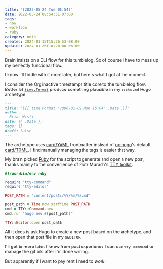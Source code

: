```yaml
---
title: '[2022-05-24 Tue 08:54]'
date: 2022-05-24T08:54:51-07:00
tags:
- now
- workflow
- ruby
category: note
created: 2024-01-15T15:26:53-08:00
updated: 2024-01-26T10:20:00-08:00
---
```


Brain insists on a CLI flow for this tumblelog. So of course I have to mess up my perfectly functional flow.

<!--more-->

I know I'll fiddle with it more later, but here's what I got at the moment.

I consider the Org inactive timestamps title core to the tumblelog flow. Better let [`time.Format`](https://gohugo.io/functions/dateformat/) produce something plausible in my `posts.md` Hugo archetype.

````md
---
title: "[{{ time.Format "2006-01-02 Mon 15:04" .Date }}]"
author:
- Brian Wisti
date: {{ .Date }}
tags: []
draft: false
---
````

The archetype uses [card/YAML](../../../card/YAML.md) frontmatter instead of [ox-hugo](https://ox-hugo.scripter.co)'s default [card/TOML](../../../card/TOML.md). I find manually managing the tags is easier that way.

My brain picked [Ruby](../../../card/Ruby.md) for the script to generate and open a new post, thanks mainly to the convenience of Piotr Murach's [TTY toolkit](https://ttytoolkit.org).

````ruby
#!/usr/bin/env ruby

require "tty-command"
require "tty-editor"

POST_PATH = "content/posts/%Y/%m/%s.md"

post_path = Time.now.strftime POST_PATH
cmd = TTY::Command.new
cmd.run "hugo new #{post_path}"

TTY::Editor.open post_path
````

All it does is ask Hugo to create a new post based on the archetype, and then open that post file in my `$EDITOR`.

I'll get to more later. I know from past experience I can use `tty-command` to manage the git bits after I'm done writing.

But apparently if I want to pay rent I need to *work*.
